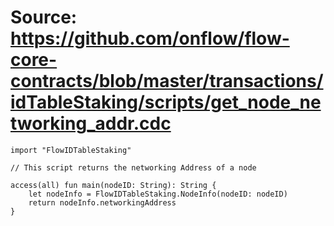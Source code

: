 # Source: https://github.com/onflow/flow-core-contracts/blob/master/transactions/idTableStaking/scripts/get_node_networking_addr.cdc

```
import "FlowIDTableStaking"

// This script returns the networking Address of a node

access(all) fun main(nodeID: String): String {
    let nodeInfo = FlowIDTableStaking.NodeInfo(nodeID: nodeID)
    return nodeInfo.networkingAddress
}
```